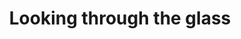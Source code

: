 ---
raw_url: https://prdwebappstorage.blob.core.windows.net/kansaspattons/images/gallery-2009-10-28/photo00412.jpg
index: 1
title: Looking through the glass
---